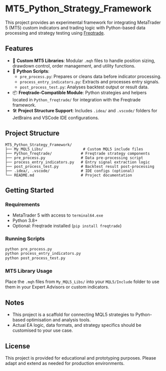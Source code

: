 # MT5_Python_Strategy_Framework

This project provides an experimental framework for integrating MetaTrader 5 (MT5) custom indicators and trading logic with Python-based data processing and strategy testing using [Freqtrade](https://www.freqtrade.io/).

## Features

- 🧠 **Custom MT5 Libraries**: Modular `.mqh` files to handle position sizing, drawdown control, order management, and utility functions.
- 🐍 **Python Scripts**:
  - `pre_process.py`: Prepares or cleans data before indicator processing.
  - `process_entry_indicators.py`: Extracts and processes entry signals.
  - `post_process_test.py`: Analyses backtest output or result data.
- 📦 **Freqtrade-Compatible Module**: Python strategies and helpers located in `Python_freqtrade/` for integration with the Freqtrade framework.
- 🛠️ **Project Structure Support**: Includes `.idea/` and `.vscode/` folders for JetBrains and VSCode IDE configurations.

## Project Structure

```
MT5_Python_Strategy_Framework/
├── My_MQL5_Libs/                  # Custom MQL5 include files
├── Python_freqtrade/             # Freqtrade strategy components
├── pre_process.py                # Data pre-processing script
├── process_entry_indicators.py   # Entry signal extraction logic
├── post_process_test.py          # Backtest result post-processing
├── .idea/, .vscode/              # IDE configs (optional)
└── README.md                     # Project documentation
```

## Getting Started

### Requirements

- MetaTrader 5 with access to `terminal64.exe`
- Python 3.8+
- Optional: Freqtrade installed (`pip install freqtrade`)

### Running Scripts

```bash
python pre_process.py
python process_entry_indicators.py
python post_process_test.py
```

### MT5 Library Usage

Place the `.mqh` files from `My_MQL5_Libs/` into your `MQL5/Include` folder to use them in your Expert Advisors or custom indicators.

## Notes

- This project is a scaffold for connecting MQL5 strategies to Python-based optimisation and analysis tools.
- Actual EA logic, data formats, and strategy specifics should be customised to your use case.

## License

This project is provided for educational and prototyping purposes. Please adapt and extend as needed for production environments.

